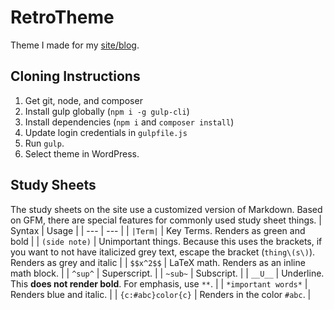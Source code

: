# RetroTheme
Theme I made for my [site/blog](blog.retrocraft.ca).

## Cloning Instructions
1. Get git, node, and composer
2. Install gulp globally (`npm i -g gulp-cli`)
3. Install dependencies (`npm i` and `composer install`)
4. Update login credentials in `gulpfile.js`
5. Run `gulp`.
6. Select theme in WordPress.

## Study Sheets
The study sheets on the site use a customized version of Markdown. Based on GFM, there are special features for commonly used study sheet things.
| Syntax | Usage |
| --- | --- |
| `|Term|` | Key Terms. Renders as green and bold |
| `(side note)` | Unimportant things. Because this uses the brackets, if you want to not have italicized grey text, escape the bracket (`thing\(s\)`). Renders as grey and italic |
| `$$x^2$$` | LaTeX math. Renders as an inline math block. |
| `^sup^` | Superscript. |
| `~sub~` | Subscript. |
| `__U__` | Underline. This **does not render bold**. For emphasis, use `**`. |
| `*important words*` | Renders blue and italic. |
| `{c:#abc}color{c}` | Renders in the color `#abc`. |